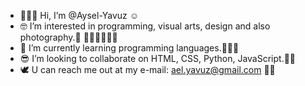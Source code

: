 - 🤸🏻‍♀️ Hi, I’m @Aysel-Yavuz ☺
- 🤓 I’m interested in programming, visual arts, design and also photography.🌈 🤹🏻‍🤸🏻‍♀️🌈
- 🌱 I’m currently learning programming languages.👩🏻‍🚀
- 😎 I’m looking to collaborate on HTML, CSS, Python, JavaScript.👊🏻
- 🕊 U can reach me out at my e-mail: ael.yavuz@gmail.com 👋🏻

<!---
Aysel-Yavuz/Aysel-Yavuz is a ✨ special ✨ repository because its `README.md` (this file) appears on your GitHub profile.
You can click the Preview link to take a look at your changes.
--->
